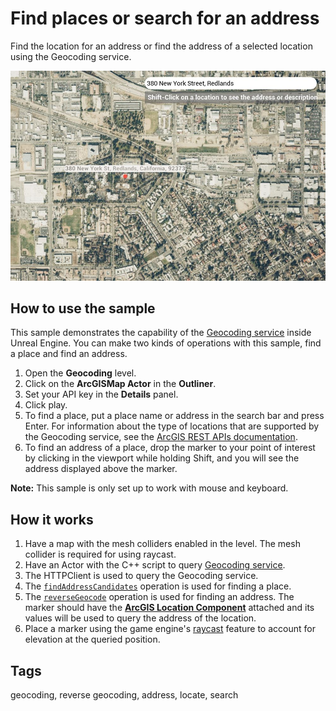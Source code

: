 # Find places or search for an address

Find the location for an address or find the address of a selected location using the Geocoding service.

![Geocoding](Geocoding.jpg)

## How to use the sample

This sample demonstrates the capability of the [Geocoding service](https://developers.arcgis.com/documentation/mapping-apis-and-services/search/geocoding/) inside Unreal Engine. You can make two kinds of operations with this sample, find a place and find an address. 

1. Open the **Geocoding** level.
2. Click on the **ArcGISMap Actor** in the **Outliner**.
3. Set your API key in the **Details** panel.
4. Click play.
5. To find a place, put a place name or address in the search bar and press Enter. For information about the type of locations that are supported by the Geocoding service, see the [ArcGIS REST APIs documentation](https://developers.arcgis.com/rest/geocode/api-reference/geocoding-find-address-candidates.htm).
6. To find an address of a place, drop the marker to your point of interest by clicking in the viewport while holding Shift, and you will see the address displayed above the marker.

**Note:** This sample is only set up to work with mouse and keyboard.

## How it works

1. Have a map with the mesh colliders enabled in the level. The mesh collider is required for using raycast. 
2. Have an Actor with the C++ script to query [Geocoding service](https://developers.arcgis.com/rest/geocode/api-reference/overview-world-geocoding-service.htm).
3. The HTTPClient is used to query the Geocoding service.
4. The [`findAddressCandidates`](https://developers.arcgis.com/rest/geocode/api-reference/geocoding-find-address-candidates.htm) operation is used for finding a place.
5. The [`reverseGeocode`](https://developers.arcgis.com/rest/geocode/api-reference/geocoding-reverse-geocode.htm) operation is used for finding an address. The marker should have the [**ArcGIS Location Component**](https://developers.arcgis.com/unity/maps/location-component/) attached and its values will be used to query the address of the location.
6. Place a marker using the game engine's [raycast](https://docs.unity3d.com/ScriptReference/Physics.Raycast.html) feature to account for elevation at the queried position.

## Tags
geocoding, reverse geocoding, address, locate, search
